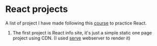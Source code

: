 # React projects

A list of project I have made following this [course](https://www.youtube.com/watch?v=bMknfKXIFA8&t=352s) to practice React.

1. The first project is React info site, it's just a simple static one page project using CDN. (I used [serve](https://www.npmjs.com/package/serve) webserver to render it)
